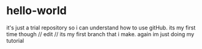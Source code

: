 # hello-world
it's just a trial repository so i can understand how to use gitHub. its my first time though
// edit // its my first branch that i make. again im just doing my tutorial
